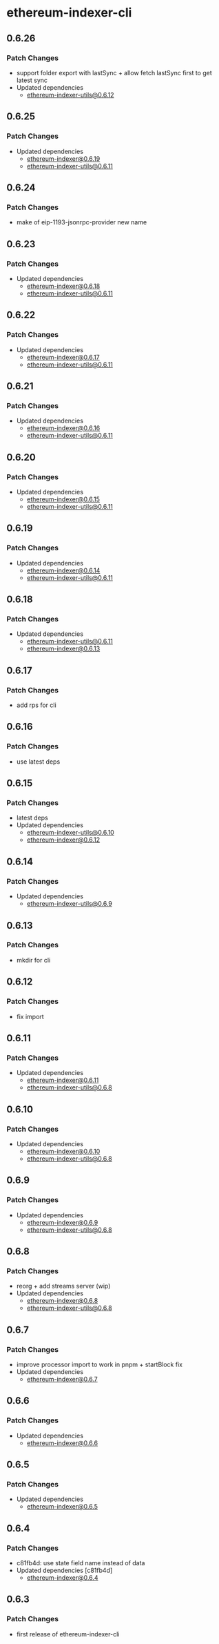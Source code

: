 # ethereum-indexer-cli

## 0.6.26

### Patch Changes

- support folder export with lastSync + allow fetch lastSync first to get latest sync
- Updated dependencies
  - ethereum-indexer-utils@0.6.12

## 0.6.25

### Patch Changes

- Updated dependencies
  - ethereum-indexer@0.6.19
  - ethereum-indexer-utils@0.6.11

## 0.6.24

### Patch Changes

- make of eip-1193-jsonrpc-provider new name

## 0.6.23

### Patch Changes

- Updated dependencies
  - ethereum-indexer@0.6.18
  - ethereum-indexer-utils@0.6.11

## 0.6.22

### Patch Changes

- Updated dependencies
  - ethereum-indexer@0.6.17
  - ethereum-indexer-utils@0.6.11

## 0.6.21

### Patch Changes

- Updated dependencies
  - ethereum-indexer@0.6.16
  - ethereum-indexer-utils@0.6.11

## 0.6.20

### Patch Changes

- Updated dependencies
  - ethereum-indexer@0.6.15
  - ethereum-indexer-utils@0.6.11

## 0.6.19

### Patch Changes

- Updated dependencies
  - ethereum-indexer@0.6.14
  - ethereum-indexer-utils@0.6.11

## 0.6.18

### Patch Changes

- Updated dependencies
  - ethereum-indexer-utils@0.6.11
  - ethereum-indexer@0.6.13

## 0.6.17

### Patch Changes

- add rps for cli

## 0.6.16

### Patch Changes

- use latest deps

## 0.6.15

### Patch Changes

- latest deps
- Updated dependencies
  - ethereum-indexer-utils@0.6.10
  - ethereum-indexer@0.6.12

## 0.6.14

### Patch Changes

- Updated dependencies
  - ethereum-indexer-utils@0.6.9

## 0.6.13

### Patch Changes

- mkdir for cli

## 0.6.12

### Patch Changes

- fix import

## 0.6.11

### Patch Changes

- Updated dependencies
  - ethereum-indexer@0.6.11
  - ethereum-indexer-utils@0.6.8

## 0.6.10

### Patch Changes

- Updated dependencies
  - ethereum-indexer@0.6.10
  - ethereum-indexer-utils@0.6.8

## 0.6.9

### Patch Changes

- Updated dependencies
  - ethereum-indexer@0.6.9
  - ethereum-indexer-utils@0.6.8

## 0.6.8

### Patch Changes

- reorg + add streams server (wip)
- Updated dependencies
  - ethereum-indexer@0.6.8
  - ethereum-indexer-utils@0.6.8

## 0.6.7

### Patch Changes

- improve processor import to work in pnpm + startBlock fix
- Updated dependencies
  - ethereum-indexer@0.6.7

## 0.6.6

### Patch Changes

- Updated dependencies
  - ethereum-indexer@0.6.6

## 0.6.5

### Patch Changes

- Updated dependencies
  - ethereum-indexer@0.6.5

## 0.6.4

### Patch Changes

- c81fb4d: use state field name instead of data
- Updated dependencies [c81fb4d]
  - ethereum-indexer@0.6.4

## 0.6.3

### Patch Changes

- first release of ethereum-indexer-cli

